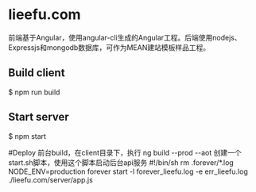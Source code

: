 # lieefu.com
前端基于Angular，使用angular-cli生成的Angular工程。后端使用nodejs、Expressjs和mongodb数据库，可作为MEAN建站模板样品工程。

## Build client
$ npm run build

## Start server
$ npm start

#Deploy
前台build，在client目录下，执行 ng build --prod --aot
创建一个start.sh脚本，使用这个脚本启动后台api服务
#!/bin/sh
rm .forever/*.log
NODE_ENV=production forever start -l forever_lieefu.log -e err_lieefu.log  ./lieefu.com/server/app.js
